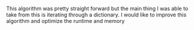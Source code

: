 This algorithm was pretty straight forward but the main thing I was able to take from this is iterating through a dictionary.  I would like to improve this algorithm and optimize the runtime and memory
